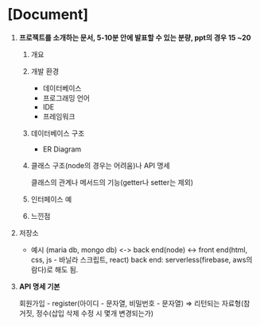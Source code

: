 # [Document]

1. **프로젝트를 소개하는 문서, 5-10분 안에 발표할 수 있는 분량, ppt의 경우 15 ~20**

   1. 개요
   2. 개발 환경
      - 데이터베이스
      - 프로그래밍 언어
      - IDE
      - 프레임워크
   3. 데이터베이스 구조
      - ER Diagram
   4. 클래스 구조(node의 경우는 어려움)나 API 명세

      클래스의 관계나 메서드의 기능(getter나 setter는 제외)

   5. 인터페이스 예
   6. 느낀점

2. 저장소
   - 예시
     (maria db, mongo db) <-> back end(node) <-> front end(html, css, js - 바닐라 스크립트, react)
     back end: serverless(firebase, aws의 람다)로 해도 됨.
3. **API 명세 기본**

   회원가입 - register(아이디 - 문자열, 비밀번호 - 문자열) ⇒ 리턴되는 자료형(참 거짓, 정수(삽입 삭제 수정 시 몇개 변경되는가)
